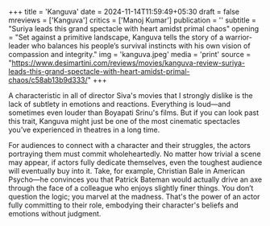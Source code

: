 +++
title = 'Kanguva'
date = 2024-11-14T11:59:49+05:30
draft = false
mreviews = ['Kanguva']
critics = ['Manoj Kumar']
publication = ''
subtitle = "Suriya leads this grand spectacle with heart amidst primal chaos"
opening = "Set against a primitive landscape, Kanguva tells the story of a warrior-leader who balances his people’s survival instincts with his own vision of compassion and integrity."
img = 'kanguva.jpeg'
media = 'print'
source = "https://www.desimartini.com/reviews/movies/kanguva-review-suriya-leads-this-grand-spectacle-with-heart-amidst-primal-chaos/c58ab13b9d333/"
+++

A characteristic in all of director Siva's movies that I strongly dislike is the lack of subtlety in emotions and reactions. Everything is loud—and sometimes even louder than Boyapati Srinu's films. But if you can look past this trait, Kanguva might just be one of the most cinematic spectacles you’ve experienced in theatres in a long time.

For audiences to connect with a character and their struggles, the actors portraying them must commit wholeheartedly. No matter how trivial a scene may appear, if actors fully dedicate themselves, even the toughest audience will eventually buy into it. Take, for example, Christian Bale in American Psycho—he convinces you that Patrick Bateman would actually drive an axe through the face of a colleague who enjoys slightly finer things. You don’t question the logic; you marvel at the madness. That's the power of an actor fully committing to their role, embodying their character's beliefs and emotions without judgment.
